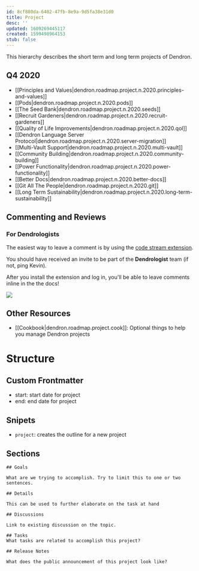 ```yaml
---
id: 8cf880da-6402-47fb-8e9a-9d5fa38e31d0
title: Project
desc: ''
updated: 1609269445117
created: 1599498964153
stub: false
---
```

This hierarchy describes the short term and long term projects of Dendron.

## Q4 2020

- [[Principles and Values|dendron.roadmap.project.n.2020.principles-and-values]]
- [[Pods|dendron.roadmap.project.n.2020.pods]]
- [[The Seed Bank|dendron.roadmap.project.n.2020.seeds]]
- [[Recruit Gardeners|dendron.roadmap.project.n.2020.recruit-gardeners]]
- [[Quality of Life Improvements|dendron.roadmap.project.n.2020.qol]]
- [[Dendron Language Server Protocol|dendron.roadmap.project.n.2020.server-migration]]
- [[Multi-Vault Support|dendron.roadmap.project.n.2020.multi-vault]]
- [[Community Building|dendron.roadmap.project.n.2020.community-building]]
- [[Power Functionality|dendron.roadmap.project.n.2020.power-functionality]]
- [[Better Docs|dendron.roadmap.project.n.2020.better-docs]]
- [[Git All The People|dendron.roadmap.project.n.2020.git]]
- [[Long Term Sustainability|dendron.roadmap.project.n.2020.long-term-sustainability]]

## Commenting and Reviews

### For Dendrologists

The easiest way to leave a comment is by using the [code stream extension](https://marketplace.visualstudio.com/items?itemName=CodeStream.codestream).

You should have received an invite to be part of the **Dendrologist** team (if not, ping Kevin).  

After you install the extension and log in, you'll be able to leave comments inline in the the docs!

![](https://foundation-prod-assetspublic53c57cce-8cpvgjldwysl.s3-us-west-2.amazonaws.com/assets/images/project.code-stream.gif)

## Other Resources

- [[Cookbook|dendron.roadmap.project.cook]]: Optional things to help you manage Dendron projects

# Structure

## Custom Frontmatter

- start: start date for project
- end: end date for project

## Snipets

- `project`: creates the outline for a new project

## Sections

```
## Goals

What are we trying to accomplish. Try to limit this to one or two sentences. 

## Details

This can be used to further elaborate on the task at hand

## Discussions

Link to existing discussion on the topic. 

## Tasks
What tasks are related to accomplish this project?

## Release Notes

What does the public announcement of this project look like?
```

